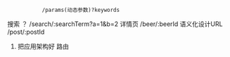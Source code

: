                /params(动态参数)?keywords
搜索 ？ /search/:searchTerm?a=1&b=2
详情页  /beer/:beerId
语义化设计URL /post/:postId

1. 把应用架构好 路由